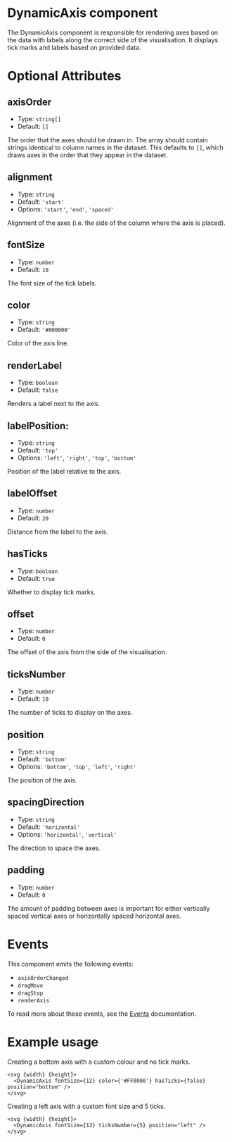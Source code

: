 # DynamicAxis component

The DynamicAxis component is responsible for rendering axes
based on the data with labels along the correct side of the visualisation.
It displays tick marks and labels based on provided data.

# Optional Attributes

## axisOrder

- Type: `string[]`
- Default: `[]`

The order that the axes should be drawn in. The array should contain strings identical to column names in the dataset. This defaults to `[]`, which draws axes in the order that they appear in the dataset.

## alignment

- Type: `string`
- Default: `'start'`
- Options: `'start'`, `'end'`, `'spaced'`

Alignment of the axes (i.e. the side of the column where the axis is placed).

## fontSize

- Type: `number`
- Default: `10`

The font size of the tick labels.

## color

- Type: `string`
- Default: `'#000000'`

Color of the axis line.

## renderLabel

- Type: `boolean`
- Default: `false`

Renders a label next to the axis.

## labelPosition:

- Type: `string`
- Default: `'top'`
- Options: `'left'`, `'right'`, `'top'`, `'bottom'`

Position of the label relative to the axis.

## labelOffset

- Type: `number`
- Default: `20`

Distance from the label to the axis.

## hasTicks

- Type: `boolean`
- Default: `true`

Whether to display tick marks.

## offset

- Type: `number`
- Default: `0`

The offset of the axis from the side of the visualisation.

## ticksNumber

- Type: `number`
- Default: `10`

The number of ticks to display on the axes.

## position

- Type: `string`
- Default: `'bottom'`
- Options: `'bottom'`, `'top'`, `'left'`, `'right'`

The position of the axis.

## spacingDirection

- Type: `string`
- Default: `'horizontal'`
- Options: `'horizontal'`, `'vertical'`

The direction to space the axes.

## padding

- Type: `number`
- Default: `0`

The amount of padding between axes is important for either vertically spaced vertical axes or horizontally spaced horizontal axes.

# Events

This component emits the following events:

- `axisOrderChanged`
- `dragMove`
- `dragStop`
- `renderAxis`

To read more about these events, see the [Events](../utils/events.md) documentation.

# Example usage

Creating a bottom axis with a custom colour and no tick marks.

```svelte
<svg {width} {height}>
  <DynamicAxis fontSize={12} color={'#FF0000'} hasTicks={false} position="bottom" />
</svg>
```

Creating a left axis with a custom font size and 5 ticks.

```svelte
<svg {width} {height}>
  <DynamicAxis fontSize={12} ticksNumber={5} position="left" />
</svg>
```
